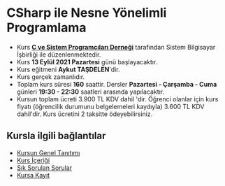 # CSharp ile Nesne Yönelimli Programlama

+ Kurs [__C ve Sistem Programcıları Derneği__](http://www.csystem.org/) tarafından Sistem Bilgisayar İşbirliği ile düzenlenmektedir.
+ Kurs __13 Eylül 2021 Pazartesi__ günü başlayacaktır.
+ Kurs eğitmeni __Aykut TAŞDELEN__'dir.
+ Kurs gerçek zamanlıdır.
+ Toplam kurs süresi __160__ saattir. Dersler __Pazartesi - Çarşamba - Cuma__ günleri __19:30 - 22:30__ saatleri arasında yapılacaktır.
+ Kursun toplam ücreti 3.900 TL KDV dahil 'dir. Öğrenci olanlar için kurs fiyatı (öğrencilik durumunu belgelemeleri kaydıyla) 3.600 TL KDV dahil'dir. Kurs ücretini 2 taksitte ödeyebilirsiniz.

## Kursla ilgili bağlantılar
+ [Kursun Genel Tanıtımı](https://github.com/CSD-1993/Online-CSharp-ile-Nesne-Yonelimli-Programlama-Kursu-23-Agustos-2021-)
+ [Kurs İçeriği](https://github.com/CSD-1993/Online-CSharp-ile-Nesne-Yonelimli-Programlama-Kursu-23-Agustos-2021-/blob/main/kurs_icerigi.md)
+ [Sık Sorulan Sorular](https://github.com/CSD-1993/Online_CSharp_ile_Nesne_Yonelimli_Programlama_Kursu/blob/master/sss.md)
+ [Kursa Kayıt](https://zoom.us/meeting/register/tJEsduGhrz0jEtBH5x8Z6CmIL-wnxoO4gPqO)
